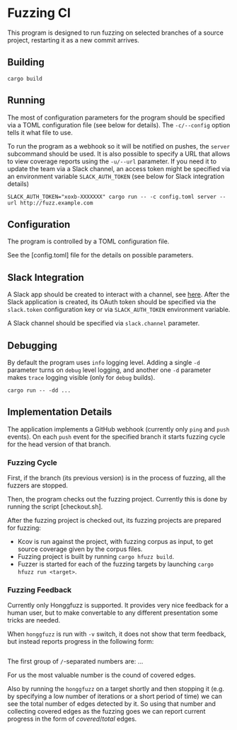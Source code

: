 # Fuzzing CI

This program is designed to run fuzzing on selected branches of a source
project, restarting it as a new commit arrives.

## Building

```
cargo build
```

## Running

The most of configuration parameters for the program should be specified via a
TOML configuration file (see below for details). The `-c/--config` option tells
it what file to use.

To run the program as a webhook so it will be notified on pushes, the `server`
subcommand should be used. It is also possible to specify a URL that allows to
view coverage reports using the `-u/--url` parameter. If you need it to update
the team via a Slack channel, an access token might be specified via an
environment variable `SLACK_AUTH_TOKEN` (see below for Slack integration
details)

```
SLACK_AUTH_TOKEN="xoxb-XXXXXXX" cargo run -- -c config.toml server --url http://fuzz.example.com
```

## Configuration

The program is controlled by a TOML configuration file. 

See the [config.toml] file for the details on possible parameters.

## Slack Integration

A Slack app should be created to interact with a channel, see
[here](https://api.slack.com/start/overview#creating). After the Slack
application is created, its OAuth token should be specified via the
`slack.token` configuration key or via `SLACK_AUTH_TOKEN` environment variable.

A Slack channel should be specified via `slack.channel` parameter.

## Debugging

By default the program uses `info` logging level. Adding a single `-d` parameter
turns on `debug` level logging, and another one `-d` parameter makes `trace`
logging visible (only for `debug` builds).

```
cargo run -- -dd ...
```

## Implementation Details

The application implements a GitHub webhook (currently only `ping` and `push`
events). On each `push` event for the specified branch it starts fuzzing cycle
for the head version of that branch.

### Fuzzing Cycle

First, if the branch (its previous version) is in the process of fuzzing, all
the fuzzers are stopped.

Then, the program checks out the fuzzing project. Currently this is done by
running the script [checkout.sh].

After the fuzzing project is checked  out, its fuzzing projects are prepared for
fuzzing:
- Kcov is run against the project, with fuzzing corpus as input, to get source
  coverage given by the corpus files.
- Fuzzing project is built by running `cargo hfuzz build`.
- Fuzzer is started for each of the fuzzing targets by launching `cargo hfuzz run <target>`.

### Fuzzing Feedback

Currently only Honggfuzz is supported. It provides very nice feedback for a
human user, but to make convertable to any different presentation some tricks
are needed.

When `honggfuzz` is run with `-v` switch, it does not show that term feedback,
but instead reports progress in the following form:

```

```

The first group of `/`-separated numbers are: ...

For us the most valuable number is the cound of covered edges.

Also by running the `honggfuzz` on a target shortly and then stopping it (e.g.
by specifying a low number of iterations or a short period of time) we can see
the total number of edges detected by it. So using that number and collecting
covered edges as the fuzzing goes we can report current progress in the form of
*covered*/*total* edges.

